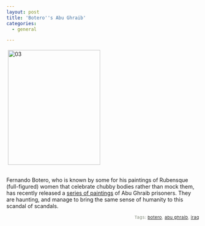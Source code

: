 ```yaml
---
layout: post
title: 'Botero''s Abu Ghraib'
categories:
  - general

---
```


<p>
<img src="http://www.levjoy.com/blog/wp-content/uploads/2006/11/03.jpg" height="300" width="241" border="0" hspace="4" vspace="4" alt="03" /><span style="font-size:16pt;">
<br />
<br /></span>Fernando Botero, who is known by some for his paintings of Rubensque (full-figured) women that celebrate chubby bodies rather than mock them, has recently released a <a href="http://www.marlboroughgallery.com/artists/botero/artwork.html">series of paintings</a> of Abu Ghraib prisoners.  They are haunting, and manage to bring the same sense of humanity to this scandal of scandals.  
</p>
<!-- technorati tags start --><p style="text-align:right;font-size:11px;letter-spacing:.05em;color:#808979;">Tags: <a href="http://www.technorati.com/tag/botero" rel="tag">botero</a>, <a href="http://www.technorati.com/tag/abu ghraib" rel="tag">abu ghraib</a>, <a href="http://www.technorati.com/tag/iraq" rel="tag">iraq</a></p><!-- technorati tags end -->
